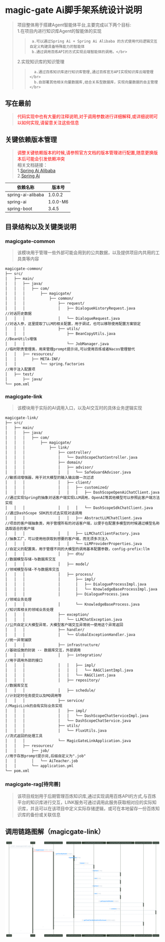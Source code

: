 # magic-gate Ai脚手架系统设计说明
> 项目整体用于搭建Agent智能体平台,主要完成以下两个目标:</br>
>   1.在项目内进行知识库Agent的智能体的实现</br>
>>      a.可以通过Spring Ai + Spring Ai Alibaba 的方式使用代码逻辑交互自定义构建具备特殊能力的智能体
>>      b.通过调用百炼API的方式实现云端智能体的调用。</br>
>   2.实现知识库的知识管理</br>
>>       a.通过百炼知识库进行知识库管理,通过百炼官方API实现知识库云端管理</br>
>>       b.自部署其他相关向量数据库,结合关系型数据库，实现向量数据的自主管理</br>

## 写在最前
> <font color="red">代码实现中也有大量的注释说明,对于调用参数进行详细解释,或详细说明可以如何实现,请留意关注这些信息</font>

## 关键依赖版本管理
> <font color="red">调整关键依赖版本的时候,请参照官方文档的版本管理进行配置,随意更换版本后可能会引发依赖冲突</font></br>
> 相关文档链接：</br>
>   1.[Spring Ai Alibaba](https://java2ai.com/?spm=4347728f.53ae79f1.0.0.6bd6362btbu3eW)</br>
>   2.[Spring Ai](https://docs.spring.io/spring-ai/reference/1.1-SNAPSHOT/index.html)</br>

| 依赖名称                                | 版本号     |
|-------------------------------------|---------|
| spring-ai-alibaba                   | 1.0.0.2 |
| spring-ai                           | 1.0.0-M6 |
| spring-boot                         | 3.4.5   |


## 目录结构以及关键类说明

### magicgate-common
> 该模块用于管理一些外部可能会用到的公共数据，以及提供项目内共用的工具类等内容
```text
magicgate-common/
├── src/
│   ├── main/
│   │   ├── java/
│   │   │   ├── com/
│   │   │       ├── magicgate/
│   │   │           ├── common/
│   │   │               ├── request/
│   │   │               │   ├── DialogueHistoryRequest.java                     //对话历史数据
│   │   │               │   └── DialogueRequest.java                            //对话入参，这里提取了LLM的相关配置，用于调试，也可以移除使用配置方案锁定
│   │   │               ├── utils/
│   │   │                   ├── BeanCopyUtils.java                              //BeanUtils增强
│   │   │                   └── JobManager.java                                 //临时职责管理类，用来管理prompt提示词,可以使用百炼或者Nacos管理替代
│   │   ├── resources/
│   │       ├── META-INF/
│   │           └── spring.factories                                            //用于注入配置项
│   ├── test/
│       ├── java/
└── pom.xml
```

### magicgate-link
> 该模块用于实际的AI调用入口，以及AI交互时的具体业务逻辑实现
```text
magicgate-link/
├── src/
│   ├── main/
│   │   ├── java/
│   │   │   ├── com/
│   │   │       ├── magicgate/
│   │   │           ├── link/
│   │   │               ├── controller/
│   │   │               │   └── DashScopeChatController.java
│   │   │               ├── domain/
│   │   │               │   ├── advisor/
│   │   │               │   │   └── SafeGuardAdvisor.java                                           //敏感词增强器，用于对大模型的输入输出做一次过滤
│   │   │               │   ├── client/
│   │   │               │   │   ├── customized/
│   │   │               │   │   │   ├── DashScopeOpenAiChatClient.java                              //通过实现Spring的抽象对话客户端实现LLM调用，OpenAI等其他模型可以参照此客户端方法实现 
│   │   │               │   │   │   └── DashScopeSdkChatClient.java                                 //通过DashScope SDK的方式去实现对话调用
│   │   │               │   │   ├── AbstractLLMChatClient.java                                      //项目的客户端抽象类，用于管理所有的对话客户端，以便于在配置多模型的时候通过模型名称选取适合的客户端
│   │   │               │   │   ├── LLMChatClientFactory.java                                       //抽象工厂，可以使用他获取到想要的客户端，而无须多次注入
│   │   │               │   │   └── LLMProviderProperties.java                                      //自定义的配置类，用于管理不同的大模型的调用基本配置参数，config-prefix:llm
│   │   │               │   ├── dto/                                                                //数据模型存储-与数据库交互
│   │   │               │   ├── model/                                                              //领域模型存储-不与数据库交互
│   │   │               │   ├── process/
│   │   │               │       ├── impl/
│   │   │               │       │   ├── DialogueProcessImpl.java           
│   │   │               │       │   └── KnowledgeBaseProcessImpl.java
│   │   │               │       ├── DialogueProcess.java                                            //领域业务处理
│   │   │               │       └── KnowledgeBaseProcess.java                                       //知识库相关的领域业务处理 
│   │   │               ├── exception/
│   │   │               │   └── LLMChatException.java                                               //公共自定义大模型异常，大模型客户端交互异常统一使用这个异常返回
│   │   │               ├── handler/
│   │   │               │   └── GlobalExceptionHandler.java                                         //统一异常捕获 
│   │   │               ├── infrastructure/                                                         //基础设施的封装 -- 数据库交互，外部调用
│   │   │               │   ├── integration/                                                        //用于调用外部的接口
│   │   │               │   │   ├── impl/
│   │   │               │   │   │   └── RAGClientImpl.java
│   │   │               │   │   └── RAGClient.java
│   │   │               │   ├── repository/                                                         //数据库交互
│   │   │               │   ├── schedule/                                                           //计划定时任务提交以及MQ调用等 
│   │   │               ├── service/                                                                //MagicLink的自有实际业务实现
│   │   │               │   ├── impl/
│   │   │               │   │   └── DashScopeChatServiceImpl.java
│   │   │               │   └── DashScopeChatService.java
│   │   │               ├── utils/
│   │   │               │   └── FluxUtils.java                                                      //流式返回的处理工具 
│   │   │               └── MagicGateLinkApplication.java
│   │   ├── resources/
│   │       ├── job/                                                                                //用于存放prompt提示词,后缀自定义为".job"
│   │       │   └── AiTeacher.job
│   │       └── application.yml
└── pom.xml
```
### magicgate-rag[待完善]
> 该项目规划用于后期管理百炼知识库,通过实现调用百炼API的方式,与百炼平台的知识库进行交互，LINK服务可通过调用此服务获取相对应的实际知识库，并且可以在该项目中定义实际存储逻辑，或可在本地留存一份百炼知识库的备份或关联信息


## 调用链路图解（magicgate-link）
![call-chain.svg](call-chain.svg)